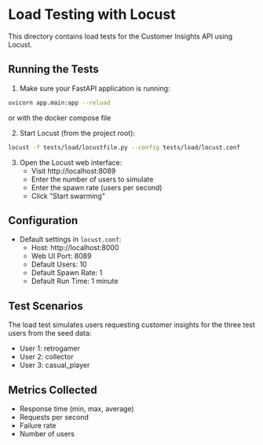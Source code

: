 # Load Testing with Locust

This directory contains load tests for the Customer Insights API using Locust.

## Running the Tests

1. Make sure your FastAPI application is running:
```bash
uvicorn app.main:app --reload
```
or with the docker compose file


2. Start Locust (from the project root):
```bash
locust -f tests/load/locustfile.py --config tests/load/locust.conf
```

3. Open the Locust web interface:
   - Visit http://localhost:8089
   - Enter the number of users to simulate
   - Enter the spawn rate (users per second)
   - Click "Start swarming"

## Configuration

- Default settings in `locust.conf`:
  - Host: http://localhost:8000
  - Web UI Port: 8089
  - Default Users: 10
  - Default Spawn Rate: 1
  - Default Run Time: 1 minute

## Test Scenarios

The load test simulates users requesting customer insights for the three test users from the seed data:
- User 1: retrogamer
- User 2: collector
- User 3: casual_player

## Metrics Collected

- Response time (min, max, average)
- Requests per second
- Failure rate
- Number of users